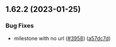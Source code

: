 ## 1.62.2 (2023-01-25)


### Bug Fixes

* milestone with no url ([#3958](https://github.com/EddieHubCommunity/LinkFree/issues/3958)) ([a57dc7d](https://github.com/EddieHubCommunity/LinkFree/commit/a57dc7d049aae90777ca56536d6bf5ba260ba704))



